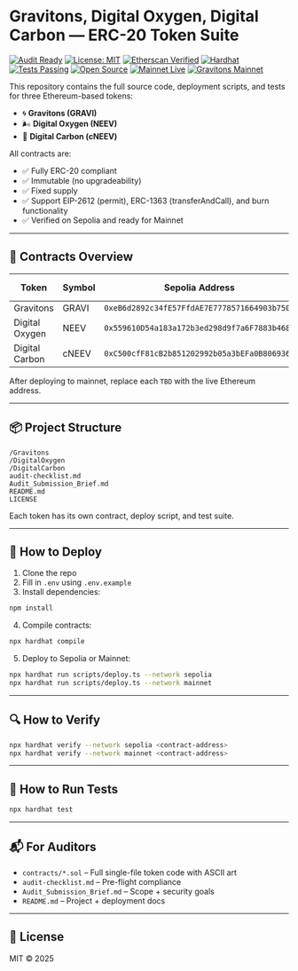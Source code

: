 
# Gravitons, Digital Oxygen, Digital Carbon — ERC-20 Token Suite
[![Audit Ready](https://img.shields.io/badge/audit-ready-brightgreen)](./Audit_Submission_Brief.md)
[![License: MIT](https://img.shields.io/badge/license-MIT-blue.svg)](./LICENSE)
[![Etherscan Verified](https://img.shields.io/badge/verified-etherscan-black)](https://sepolia.etherscan.io/address/0xeB6d2892c34fE57FfdAE7E7778571664903b7501)
[![Hardhat](https://img.shields.io/badge/built%20with-Hardhat-yellow)](https://hardhat.org)
[![Tests Passing](https://img.shields.io/badge/tests-100%25%20passing-brightgreen)](./test)
[![Open Source](https://badges.frapsoft.com/os/v1/open-source.svg?v=103)](https://github.com/your-username/token-suite)
[![Mainnet Live](https://img.shields.io/badge/mainnet-live-green)](https://etherscan.io/address/0xYourMainnetAddress)
[![Gravitons Mainnet](https://img.shields.io/badge/mainnet-live-green)](https://etherscan.io/address/0xYourMainnetAddress)


This repository contains the full source code, deployment scripts, and tests for three Ethereum-based tokens:
- 🌀 **Gravitons (GRAVI)**
- 🌬️ **Digital Oxygen (NEEV)**
- 🌱 **Digital Carbon (cNEEV)**

All contracts are:
- ✅ Fully ERC-20 compliant
- ✅ Immutable (no upgradeability)
- ✅ Fixed supply
- ✅ Support EIP-2612 (permit), ERC-1363 (transferAndCall), and burn functionality
- ✅ Verified on Sepolia and ready for Mainnet

---

## 📄 Contracts Overview

| Token            | Symbol | Sepolia Address                                                              | Mainnet Address        |
|------------------|--------|------------------------------------------------------------------------------|------------------------|
| Gravitons        | GRAVI  | `0xeB6d2892c34fE57FfdAE7E7778571664903b7501`                                  | *(TBD)*                |
| Digital Oxygen   | NEEV   | `0x559610D54a183a172b3ed298d9f7a6F7883b468D`                                  | *(TBD)*                |
| Digital Carbon   | cNEEV  | `0xC500cfF81cB2b851202992b05a3bEFa0B8069365`                                  | *(TBD)*                |

After deploying to mainnet, replace each `TBD` with the live Ethereum address.

---

## 📦 Project Structure

```
/Gravitons
/DigitalOxygen
/DigitalCarbon
audit-checklist.md
Audit_Submission_Brief.md
README.md
LICENSE
```

Each token has its own contract, deploy script, and test suite.

---

## 🚀 How to Deploy

1. Clone the repo  
2. Fill in `.env` using `.env.example`  
3. Install dependencies:

```bash
npm install
```

4. Compile contracts:

```bash
npx hardhat compile
```

5. Deploy to Sepolia or Mainnet:

```bash
npx hardhat run scripts/deploy.ts --network sepolia
npx hardhat run scripts/deploy.ts --network mainnet
```

---

## 🔍 How to Verify

```bash
npx hardhat verify --network sepolia <contract-address>
npx hardhat verify --network mainnet <contract-address>
```

---

## 🧪 How to Run Tests

```bash
npx hardhat test
```

---

## 📬 For Auditors

- `contracts/*.sol` – Full single-file token code with ASCII art
- `audit-checklist.md` – Pre-flight compliance
- `Audit_Submission_Brief.md` – Scope + security goals
- `README.md` – Project + deployment docs

---

## 🧠 License

MIT © 2025

